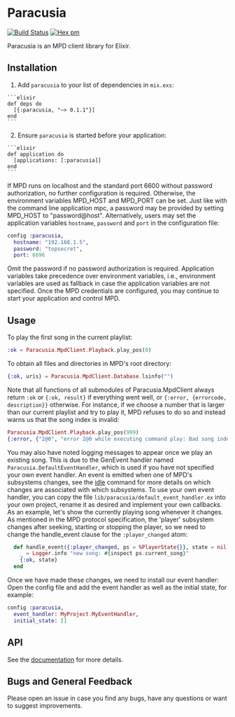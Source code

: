 # Paracusia
[![Build Status](https://travis-ci.org/nroi/paracusia.svg?branch=master)](https://travis-ci.org/nroi/paracusia)
[![Hex pm](https://img.shields.io/hexpm/v/paracusia.svg?style=flat)](https://hex.pm/packages/paracusia)

Paracusia is an MPD client library for Elixir.

## Installation

  1. Add `paracusia` to your list of dependencies in `mix.exs`:

    ```elixir
    def deps do
      [{:paracusia, "~> 0.1.1"}]
    end
    ```

  2. Ensure `paracusia` is started before your application:

    ```elixir
    def application do
      [applications: [:paracusia]]
    end
    ```

If MPD runs on localhost and the standard port 6600 without password authorization, no further
configuration is required. Otherwise, the environment variables MPD\_HOST and MPD\_PORT can be set.
Just like with the command line application mpc, a password may be provided by setting MPD\_HOST to
"password@host". Alternatively, users may set the application variables `hostname`, `password` and
`port` in the configuration file:
```elixir
config :paracusia,
  hostname: "192.168.1.5",
  password: "topsecret",
  port: 6696
```
Omit the password if no password authorization is required. Application variables take precedence
over environment variables, i.e., environment variables are used as fallback in case the application
variables are not specified. Once the MPD credentials are configured, you may continue to start
your application and control MPD.

## Usage

To play the first song in the current playlist:
```elixir
:ok = Paracusia.MpdClient.Playback.play_pos(0)
```
To obtain all files and directories in MPD's root directory:
```elixir
{:ok, uris} = Paracusia.MpdClient.Database.lsinfo("")
```
Note that all functions of all submodules of Paracusia.MpdClient always return `:ok` or `{:ok,
result}` if everything went well, or `{:error, {errorcode, description}}` otherwise. For instance,
if we choose a number that is larger than our current playlist and try to play it, MPD refuses to do
so and instead warns us that the song index is invalid:
```elixir
Paracusia.MpdClient.Playback.play_pos(999)
{:error, {"2@0", "error 2@0 while executing command play: Bad song index"}}
```

You may also have noted logging messages to appear once we play an existing
song. This is due to the GenEvent handler named `Paracusia.DefaultEventHandler`,
which is used if you have not specified your own event handler. An event is
emitted when one of MPD's subsystems changes, see the
[idle](https://musicpd.org/doc/protocol/command_reference.html#status_commands)
command for more details on which changes are associated with which subsystems.
To use your own event handler, you can copy the file
`lib/paracusia/default_event_handler.ex` into your own project, rename it as
desired and implement your own callbacks. As an example, let's show the
currently playing song whenever it changes. As mentioned in the MPD protocol
specification, the 'player' subsystem changes after seeking, starting or
stopping the player, so we need to change the handle\_event clause for the
`:player_changed` atom:

```elixir
  def handle_event({:player_changed, ps = %PlayerState{}}, state = nil) do
    _ = Logger.info "new song: #{inspect ps.current_song}"
    {:ok, state}
  end
```
Once we have made these changes, we need to install our event handler: Open the config file and add
the event handler as well as the initial state, for example:
```elixir
config :paracusia,
  event_handler: MyProject.MyEventHandler,
  initial_state: []
```

## API

See the [documentation](https://hexdocs.pm/paracusia/api-reference.html) for
more details.


## Bugs and General Feedback

Please open an issue in case you find any bugs, have any questions or want to
suggest improvements.
